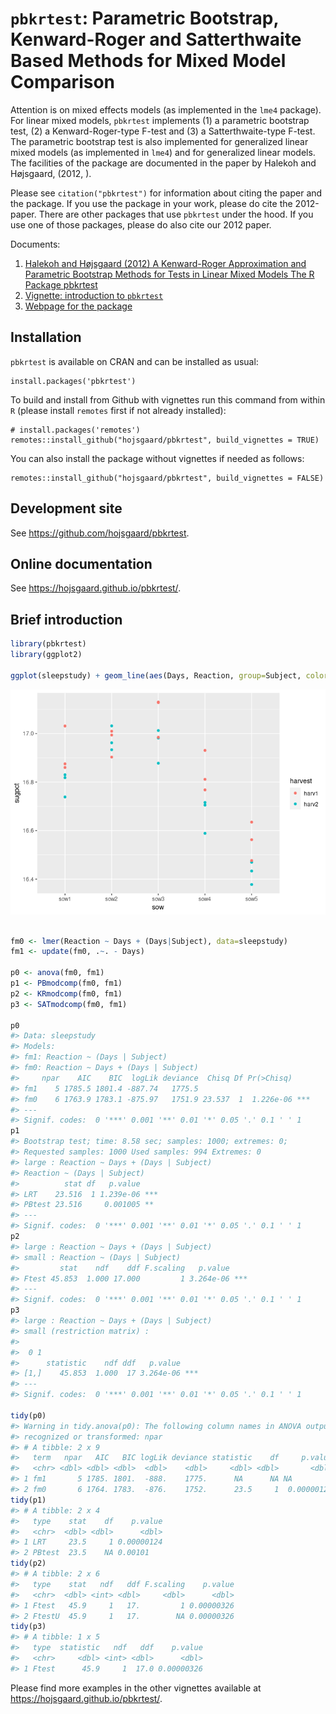 
<!-- README.md is generated from README.Rmd. Please edit only README.Rmd! -->

<!-- # dlmextra -->

<!-- Extra functionality for the dlm package (for dynamic linear models) -->

# `pbkrtest`: Parametric Bootstrap, Kenward-Roger and Satterthwaite Based Methods for Mixed Model Comparison

Attention is on mixed effects models (as implemented in the `lme4`
package). For linear mixed models, `pbkrtest` implements (1) a
parametric bootstrap test, (2) a Kenward-Roger-type F-test and (3) a
Satterthwaite-type F-test. The parametric bootstrap test is also
implemented for generalized linear mixed models (as implemented in
`lme4`) and for generalized linear models. The facilities of the
package are documented in the paper by Halekoh and Højsgaard, (2012, ).

Please see `citation("pbkrtest")` for information about citing the paper
and the package. If you use the package in your work, please do cite the
2012-paper. There are other packages that use `pbkrtest` under the hood.
If you use one of those packages, please do also cite our 2012 paper.

Documents:

1.  [Halekoh and Højsgaard (2012) A Kenward-Roger Approximation and
    Parametric Bootstrap Methods for Tests in Linear Mixed Models The R
    Package
    pbkrtest](https://www.jstatsoft.org/index.php/jss/article/view/v059i09/v59i09.pdf)
2.  [Vignette: introduction to
    `pbkrtest`](https://cran.r-project.org/package=pbkrtest/vignettes/pbkrtest.pdf)
3.  [Webpage for the
    package](https://people.math.aau.dk/~sorenh/software/pbkrtest/index.html)

<!-- badges: start 
[![R build status](https://github.com/hojsgaard/pbkrtest/workflows/R-CMD-check/badge.svg)](https://github.com/hojsgaard/pbkrtest/actions) 
[![codecov.io](https://codecov.io/gh/hojsgaard/dlmextra/branch/master/graphs/badge.svg)](https://codecov.io/gh/hojsgaard/dlmextra?branch=master)
badges: end -->

## Installation

`pbkrtest` is available on CRAN and can be installed as usual:

    install.packages('pbkrtest')

To build and install from Github with vignettes run this command from
within `R` (please install `remotes` first if not already installed):

    # install.packages('remotes')
    remotes::install_github("hojsgaard/pbkrtest", build_vignettes = TRUE)

You can also install the package without vignettes if needed as follows:

    remotes::install_github("hojsgaard/pbkrtest", build_vignettes = FALSE)

## Development site

See <https://github.com/hojsgaard/pbkrtest>.

## Online documentation

See <https://hojsgaard.github.io/pbkrtest/>.

## Brief introduction

``` r
library(pbkrtest)
library(ggplot2)

ggplot(sleepstudy) + geom_line(aes(Days, Reaction, group=Subject, color=Subject))
```

![](README_files/figure-gfm/unnamed-chunk-2-1.png)<!-- -->

``` r

fm0 <- lmer(Reaction ~ Days + (Days|Subject), data=sleepstudy)
fm1 <- update(fm0, .~. - Days)

p0 <- anova(fm0, fm1)
p1 <- PBmodcomp(fm0, fm1)
p2 <- KRmodcomp(fm0, fm1)
p3 <- SATmodcomp(fm0, fm1)

p0
#> Data: sleepstudy
#> Models:
#> fm1: Reaction ~ (Days | Subject)
#> fm0: Reaction ~ Days + (Days | Subject)
#>     npar    AIC    BIC  logLik deviance  Chisq Df Pr(>Chisq)    
#> fm1    5 1785.5 1801.4 -887.74   1775.5                         
#> fm0    6 1763.9 1783.1 -875.97   1751.9 23.537  1  1.226e-06 ***
#> ---
#> Signif. codes:  0 '***' 0.001 '**' 0.01 '*' 0.05 '.' 0.1 ' ' 1
p1
#> Bootstrap test; time: 8.58 sec; samples: 1000; extremes: 0;
#> Requested samples: 1000 Used samples: 994 Extremes: 0
#> large : Reaction ~ Days + (Days | Subject)
#> Reaction ~ (Days | Subject)
#>          stat df   p.value    
#> LRT    23.516  1 1.239e-06 ***
#> PBtest 23.516     0.001005 ** 
#> ---
#> Signif. codes:  0 '***' 0.001 '**' 0.01 '*' 0.05 '.' 0.1 ' ' 1
p2
#> large : Reaction ~ Days + (Days | Subject)
#> small : Reaction ~ (Days | Subject)
#>         stat    ndf    ddf F.scaling   p.value    
#> Ftest 45.853  1.000 17.000         1 3.264e-06 ***
#> ---
#> Signif. codes:  0 '***' 0.001 '**' 0.01 '*' 0.05 '.' 0.1 ' ' 1
p3
#> large : Reaction ~ Days + (Days | Subject)
#> small (restriction matrix) : 
#>     
#>  0 1
#>      statistic    ndf ddf   p.value    
#> [1,]    45.853  1.000  17 3.264e-06 ***
#> ---
#> Signif. codes:  0 '***' 0.001 '**' 0.01 '*' 0.05 '.' 0.1 ' ' 1

tidy(p0)
#> Warning in tidy.anova(p0): The following column names in ANOVA output were not
#> recognized or transformed: npar
#> # A tibble: 2 x 9
#>   term   npar   AIC   BIC logLik deviance statistic    df     p.value
#>   <chr> <dbl> <dbl> <dbl>  <dbl>    <dbl>     <dbl> <dbl>       <dbl>
#> 1 fm1       5 1785. 1801.  -888.    1775.      NA      NA NA         
#> 2 fm0       6 1764. 1783.  -876.    1752.      23.5     1  0.00000123
tidy(p1)
#> # A tibble: 2 x 4
#>   type    stat    df    p.value
#>   <chr>  <dbl> <dbl>      <dbl>
#> 1 LRT     23.5     1 0.00000124
#> 2 PBtest  23.5    NA 0.00101
tidy(p2)
#> # A tibble: 2 x 6
#>   type    stat   ndf   ddf F.scaling    p.value
#>   <chr>  <dbl> <int> <dbl>     <dbl>      <dbl>
#> 1 Ftest   45.9     1   17.         1 0.00000326
#> 2 FtestU  45.9     1   17.        NA 0.00000326
tidy(p3)
#> # A tibble: 1 x 5
#>   type  statistic   ndf   ddf    p.value
#>   <chr>     <dbl> <int> <dbl>      <dbl>
#> 1 Ftest      45.9     1  17.0 0.00000326
```

Please find more examples in the other vignettes available at
<https://hojsgaard.github.io/pbkrtest/>.

